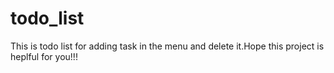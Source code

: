 # todo_list
This is  todo list for adding task in the menu and delete it.Hope this project is heplful for you!!!
